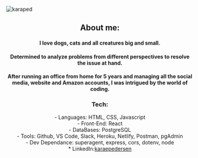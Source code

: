 ![karaped](https://user-images.githubusercontent.com/79377591/126588374-c7e018a8-9362-4ee7-8397-cd29d1c4da10.jpeg)
<div align= "center" height="100%" width="100%">
<h2> About me: </h2>
        <h4>I love dogs, cats and all creatures big and small.</h4>
        <h4> Determined to analyze problems from different perspectives to resolve the issue at hand.</h4>
        <h4> After running an office from home for 5 years and managing all the social media, website and Amazon accounts, I was intrigued by the world of coding.</h4>
        <h4></h4>
        <h4></h4>
        <h4></h4>
</div>
<div align="center">
<h3> Tech: </h3>
  - Languages: HTML, CSS, Javascript </br>
  - Front-End: React </br>
  - DataBases: PostgreSQL </br>
  - Tools: Github, VS Code, Slack, Heroku, Netlify, Postman, pgAdmin </br> 
  - Dev Dependance: superagent, express, cors, dotenv, node </br>      
<div>
    * LinkedIn:<a
    href="https://www.linkedin.com/in/karaepedersen/">karaepedersen</a>
</div>
<!-- <div>
        * Website:<a
                     href="https://www.karapedcodes.com/">Kara's website</a>
        </div> -->
   
